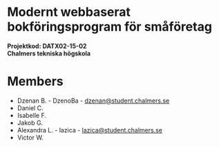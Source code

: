 Modernt webbaserat bokföringsprogram för småföretag 
======
<b>Projektkod: DATX02-15-02<br/>
Chalmers tekniska högskola</b>

Members 
==============
* Dzenan B. - DzenoBa - dzenan@student.chalmers.se
* Daniel C.
* Isabelle F.
* Jakob G.
* Alexandra L. - lazica - lazica@student.chalmers.se
* Victor W.
